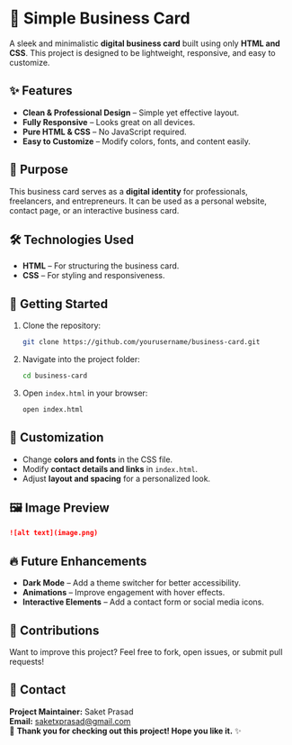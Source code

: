 # 📇 Simple Business Card  
A sleek and minimalistic **digital business card** built using only **HTML and CSS**. This project is designed to be lightweight, responsive, and easy to customize.  
## ✨ Features  
- **Clean & Professional Design** – Simple yet effective layout.  
- **Fully Responsive** – Looks great on all devices.  
- **Pure HTML & CSS** – No JavaScript required.  
- **Easy to Customize** – Modify colors, fonts, and content easily.  
## 🎯 Purpose  
This business card serves as a **digital identity** for professionals, freelancers, and entrepreneurs. It can be used as a personal website, contact page, or an interactive business card.  
## 🛠️ Technologies Used  
- **HTML** – For structuring the business card.  
- **CSS** – For styling and responsiveness.  
## 📂 Getting Started  
1. Clone the repository:  
   ```bash
   git clone https://github.com/yourusername/business-card.git  
   ```  
2. Navigate into the project folder:  
   ```bash
   cd business-card  
   ```  
3. Open `index.html` in your browser:  
   ```bash
   open index.html  
   ```  
## 🎨 Customization  
- Change **colors and fonts** in the CSS file.  
- Modify **contact details and links** in `index.html`.  
- Adjust **layout and spacing** for a personalized look.  
## 🖼️ Image Preview  
  
```markdown
![alt text](image.png)  
```  
  
## 🔥 Future Enhancements  
- **Dark Mode** – Add a theme switcher for better accessibility.  
- **Animations** – Improve engagement with hover effects.  
- **Interactive Elements** – Add a contact form or social media icons.  
## 👏 Contributions  
Want to improve this project? Feel free to fork, open issues, or submit pull requests!  
## 📧 Contact  
**Project Maintainer:** Saket Prasad  
**Email:** saketxprasad@gmail.com  
🚀 **Thank you for checking out this project! Hope you like it.** ✨  
